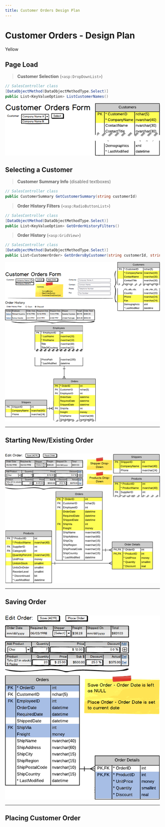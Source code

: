 ```yaml
---
title: Customer Orders Design Plan
---
```

# Customer Orders - Design Plan

Yellow 

## Page Load

> **Customer Selection** (`<asp:DropDownList>`)

```csharp
// SalesController class
[DataObjectMethod(DataObjectMethodType.Select)]
public List<KeyValueOption> ListCustomerNames()
```

![](./images/Query-First-Visit.png)


## Selecting a Customer

> **Customer Summary Info** (disabled textboxes)

```csharp
// SalesController class
public CustomerSummary GetCustomerSummary(string customerId)
```

> **Order History Filters** (`<asp:RadioButtonList>`)

```csharp
// SalesController class
[DataObjectMethod(DataObjectMethodType.Select)]
public List<KeyValueOption> GetOrderHistoryFilters()
```

> **Order History** (`<asp:GridView>`)

```csharp
// SalesController class
[DataObjectMethod(DataObjectMethodType.Select)]
public List<CustomerOrder> GetOrdersByCustomer(string customerId, string filter)
```

![](./images/Query-Selected-Company.png)

----

## Starting New/Existing Order

```csharp

```

![](./images/Query-Open-Order.png)

----

## Saving Order

```csharp

```

![](./images/Command-Save-Order.png)

----

## Placing Customer Order

